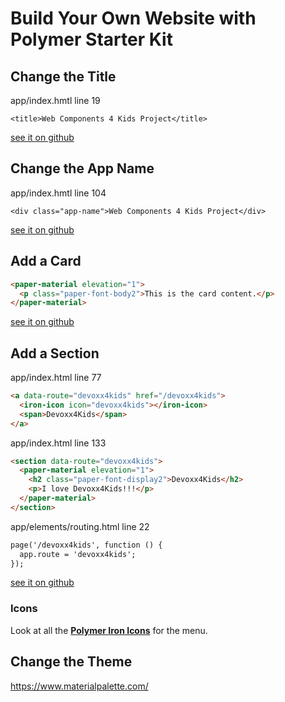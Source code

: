# Build Your Own Website with Polymer Starter Kit

## Change the Title
app/index.hmtl line 19

```<title>Web Components 4 Kids Project</title>```

[see it on github](https://github.com/kevinnilson/polymer-starter-kit/commit/baf72b4299ce2d5983f0b95f25cf83b2d32fa4e8)

## Change the App Name
app/index.hmtl line 104

```<div class="app-name">Web Components 4 Kids Project</div>```

[see it on github](https://github.com/kevinnilson/polymer-starter-kit/commit/90a4a3ea98c1fe3172a7f6ec3d110d8b0944b98d)

## Add a Card
```html
<paper-material elevation="1">
  <p class="paper-font-body2">This is the card content.</p>
</paper-material>

```
[see it on github](https://github.com/kevinnilson/polymer-starter-kit/commit/87e22866f97d7b5f19e3c8613554774c183d6696)


## Add a Section

app/index.html line 77
```html
<a data-route="devoxx4kids" href="/devoxx4kids">
  <iron-icon icon="devoxx4kids"></iron-icon>
  <span>Devoxx4Kids</span>
</a>
```

app/index.html line 133
```html
<section data-route="devoxx4kids">
  <paper-material elevation="1">
    <h2 class="paper-font-display2">Devoxx4Kids</h2>
    <p>I love Devoxx4Kids!!!</p>
  </paper-material>
</section>
```

app/elements/routing.html line 22
```html
page('/devoxx4kids', function () {
  app.route = 'devoxx4kids';
});
```

[see it on github](https://github.com/kevinnilson/polymer-starter-kit/commit/4aaea5806f9c0f45987309c42388966c9c4fd20b)

### Icons
Look at all the **[Polymer Iron Icons](https://elements.polymer-project.org/elements/iron-icons?view=demo:demo/index.html)** for the menu.


## Change the Theme
https://www.materialpalette.com/